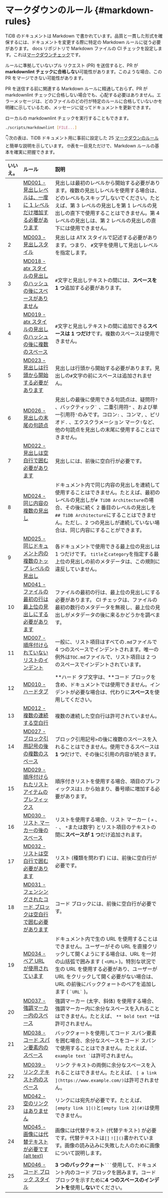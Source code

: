 # マークダウンのルール {#markdown-rules}

TiDB のドキュメントは Markdown で書かれています。品質と一貫した形式を確保するには、ドキュメントを変更する際に特定の Markdown ルールに従う必要があります。 docs リポジトリで Markdown ファイルの CI チェックを設定します。これは[マークダウンチェック](https://github.com/DavidAnson/markdownlint/blob/master/doc/Rules.md)です。

ルールに準拠していないプル リクエスト (PR) を送信すると、PR が**markdownlint チェックに合格しない**可能性があります。このような場合、この PR をマージできない可能性があります。

PR を送信する前に関連する Markdown ルールに精通しておらず、PR が markdownlint チェックに合格しない場合でも、心配する必要はありません。エラーメッセージは、どのファイルのどの行が特定のルールに合格していないかを明確に示しているため、メッセージに従ってドキュメントを更新できます。

ローカルの markdownlint チェックを実行することもできます。

```bash
./scripts/markdownlint [FILE...]
```

👇次の表は、TiDB ドキュメント用に事前に設定した 25 [マークダウンのルール](https://github.com/DavidAnson/markdownlint/blob/master/doc/Rules.md)と簡単な説明を示しています。 🤓表を一目見ただけで、Markdown ルールの基本を確実に把握できます。

| いいえ。 | ルール                                                                                                                                                                               | 説明                                                                                                                                                                                      |
| :--- | :-------------------------------------------------------------------------------------------------------------------------------------------------------------------------------- | :-------------------------------------------------------------------------------------------------------------------------------------------------------------------------------------- |
| 1    | [MD001 - 見出しレベルは、一度に 1 レベルだけ増加する必要があります](https://github.com/DavidAnson/markdownlint/blob/master/doc/Rules.md#md001---heading-levels-should-only-increment-by-one-level-at-a-time) | 見出しは最初のレベルから開始する必要があります。複数の見出しレベルを使用する場合は、どのレベルもスキップしないでください。たとえば、第 3 レベルの見出しを第 1 レベルの見出しの直下で使用することはできません。第 4 レベルの見出しは、第 2 レベルの見出しの直下には使用できません。                                         |
| 2    | [MD003 - 見出しスタイル](https://github.com/DavidAnson/markdownlint/blob/master/doc/Rules.md#md003---heading-style)                                                                      | 見出しは ATX スタイルで記述する必要があります。つまり、 `#`文字を使用して見出しレベルを指定します。                                                                                                                                  |
| 3    | [MD018 - atx スタイルの見出しのハッシュの後にスペースがありません](https://github.com/DavidAnson/markdownlint/blob/master/doc/Rules.md#md018---no-space-after-hash-on-atx-style-heading)                    | `#`文字と見出しテキストの間には、**スペースを 1 つ**追加する必要があります。                                                                                                                                             |
| 4    | [MD019 - atx スタイルの見出しのハッシュの後に複数のスペース](https://github.com/DavidAnson/markdownlint/blob/master/doc/Rules.md#md019---multiple-spaces-after-hash-on-atx-style-heading)                | `#`文字と見出しテキストの間に追加できる**スペースは 1 つだけ**です。複数のスペースは使用できません。                                                                                                                                 |
| 5    | [MD023 - 見出しは行頭から開始する必要があります](https://github.com/DavidAnson/markdownlint/blob/master/doc/Rules.md#md023---headings-must-start-at-the-beginning-of-the-line)                       | 見出しは行頭から開始する必要があります。見出しの`#`文字の前にスペースは追加されません。                                                                                                                                           |
| 6    | [MD026 - 見出しの末尾の句読点](https://github.com/DavidAnson/markdownlint/blob/master/doc/Rules.md#md026---trailing-punctuation-in-heading)                                                 | 見出しの最後に使用できる句読点は、疑問符`?` 、バックティック`` ` `` 、二重引用符`"` 、および単一引用符`'`のみです。コロン`:` 、コンマ`,` 、ピリオド`.` 、エクスクラメーション マーク`!`など、他の句読点を見出しの末尾に使用することはできません。                                              |
| 7    | [MD022 - 見出しは空白行で囲む必要があります](https://github.com/DavidAnson/markdownlint/blob/master/doc/Rules.md#md022---headings-should-be-surrounded-by-blank-lines)                             | 見出しには、前後に空白行が必要です。                                                                                                                                                                      |
| 8    | [MD024 - 同じ内容の複数の見出し](https://github.com/DavidAnson/markdownlint/blob/master/doc/Rules.md#md024---multiple-headings-with-the-same-content)                                        | ドキュメント内で同じ内容の見出しを連続して使用することはできません。たとえば、最初のレベルの見出しが`# TiDB Architecture`の場合、その後に続く 2 番目のレベルの見出しを`## TiDB Architecture`にすることはできません。ただし、2 つの見出しが連続していない場合は、同じ内容にすることができます。                 |
| 9    | [MD025 - 同じドキュメント内の複数のトップ レベルの見出し](https://github.com/DavidAnson/markdownlint/blob/master/doc/Rules.md#md025---multiple-top-level-headings-in-the-same-document)                  | 各ドキュメントで使用できる最上位の見出しは 1 つだけです。 `title`と`category`を指定する最上位の見出しの前のメタデータは、この規則に違反していません。                                                                                                   |
| 10   | [MD041 - ファイルの最初の行は最上位の見出しにする必要があります](https://github.com/DavidAnson/markdownlint/blob/master/doc/Rules.md#md041---first-line-in-file-should-be-a-top-level-heading)               | ファイルの最初の行は、最上位の見出しにする必要があります。 CI チェックは、ファイルの最初の数行のメタデータを無視し、最上位の見出しがメタデータの後に来るかどうかを調べます。                                                                                                |
| 11   | [MD007 - 順序付けられていないリストのインデント](https://github.com/DavidAnson/markdownlint/blob/master/doc/Rules.md#md007---unordered-list-indentation)                                             | 一般に、リスト項目はすべての`.md`ファイルで 4 つのスペースでインデントされます。唯一の例外は`TOC.md`ファイルで、リスト項目は 2 つのスペースでインデントされています。                                                                                            |
| 12   | [MD010 - ハードタブ](https://github.com/DavidAnson/markdownlint/blob/master/doc/Rules.md#md010---hard-tabs)                                                                            | **ハード タブ文字は、**コード ブロックを含め、ドキュメントでは使用できません。インデントが必要な場合は、代わりに<strong>スペース</strong>を使用してください。                                                                                              |
| 13   | [MD012 - 複数の連続する空白行](https://github.com/DavidAnson/markdownlint/blob/master/doc/Rules.md#md012---multiple-consecutive-blank-lines)                                                | 複数の連続した空白行は許可されていません。                                                                                                                                                                   |
| 14   | [MD027 - ブロック引用記号の後の複数のスペース](https://github.com/DavidAnson/markdownlint/blob/master/doc/Rules.md#md027---multiple-spaces-after-blockquote-symbol)                                 | ブロック引用記号`>`の後に複数のスペースを入れることはできません。使用できるスペースは**1 つ**だけで、その後に引用の内容が続きます。                                                                                                                  |
| 15   | [MD029 - 順序付けられたリスト アイテムのプレフィックス](https://github.com/DavidAnson/markdownlint/blob/master/doc/Rules.md#md029---ordered-list-item-prefix)                                           | 順序付きリストを使用する場合、項目のプレフィックスは`1.`から始まり、番号順に増加する必要があります。                                                                                                                                    |
| 16   | [MD030 - リスト マーカーの後のスペース](https://github.com/DavidAnson/markdownlint/blob/master/doc/Rules.md#md030---spaces-after-list-markers)                                                  | リストを使用する場合、リスト マーカー ( `+` 、 `-` 、 `*`または数字) とリスト項目のテキストの間に**スペースが 1 つ**だけ追加されます。                                                                                                        |
| 17   | [MD032 - リストは空白行で囲む必要があります](https://github.com/DavidAnson/markdownlint/blob/master/doc/Rules.md#md032---lists-should-be-surrounded-by-blank-lines)                                | リスト (種類を問わず) には、前後に空白行が必要です。                                                                                                                                                            |
| 18   | [MD031 - フェンシングされたコード ブロックは空白行で囲む必要があります](https://github.com/DavidAnson/markdownlint/blob/master/doc/Rules.md#md031---fenced-code-blocks-should-be-surrounded-by-blank-lines)     | コード ブロックには、前後に空白行が必要です。                                                                                                                                                                 |
| 19   | [MD034 - ベア URL が使用されています](https://github.com/DavidAnson/markdownlint/blob/master/doc/Rules.md#md034---bare-url-used)                                                             | ドキュメント内で生の URL を使用することはできません。ユーザーがその URL を直接クリックして開くようにする場合は、URL を一対の山括弧で囲みます ( `<URL>` )。特別な状況で生の URL を使用する必要があり、ユーザーが URL をクリックして開く必要がない場合は、URL の前後にバッククォートのペアを追加します ( `` `URL` `` )。 |
| 20   | [MD037 - 強調マーカー内のスペース](https://github.com/DavidAnson/markdownlint/blob/master/doc/Rules.md#md037---spaces-inside-emphasis-markers)                                                | 強調マーカー (太字、斜体) を使用する場合、強調マーカー内に余分なスペースを入れることはできません。たとえば、 `** bold text **`は許可されません。                                                                                                     |
| 21   | [MD038 - コード スパン要素内のスペース](https://github.com/DavidAnson/markdownlint/blob/master/doc/Rules.md#md038---spaces-inside-code-span-elements)                                           | バッククォートを使用してコード スパン要素を囲む場合、余分なスペースをコード スパンで使用することはできません。たとえば、 `` ` example text ` ``は許可されません。                                                                                           |
| 22   | [MD039 - リンク テキスト内のスペース](https://github.com/DavidAnson/markdownlint/blob/master/doc/Rules.md#md039---spaces-inside-link-text)                                                     | リンク テキストの両側に余分なスペースを入れることはできません。たとえば、 `[ a link ](https://www.example.com/)`は許可されません。                                                                                                   |
| 23   | [MD042 - 空のリンクはありません](https://github.com/DavidAnson/markdownlint/blob/master/doc/Rules.md#md042---no-empty-links)                                                                 | リンクには宛先が必要です。たとえば、 `[empty link 1]()`と`[empty link 2](#)`は使用できません。                                                                                                                      |
| 24   | [MD045 - 画像には代替テキストが必要です (alt text)](https://github.com/DavidAnson/markdownlint/blob/master/doc/Rules.md#md045---images-should-have-alternate-text-alt-text)                      | 画像には代替テキスト (代替テキスト) が必要です。代替テキストは`[]` `![]()`書かれています。画像の読み込みに失敗した人のために画像について説明します。                                                                                                      |
| 25   | [MD046 - コード ブロック スタイル](https://github.com/DavidAnson/markdownlint/blob/master/doc/Rules.md#md046---code-block-style)                                                             | **3 つのバッククォート**` ``` `使用して、ドキュメント内のコード ブロックを囲みます。コード ブロックを示すために<strong>4 つのスペースのインデントを</strong>使用し<strong>ない</strong>でください。                                                             |
